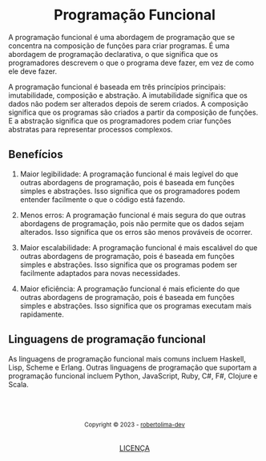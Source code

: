 <h1 align="center">
<br>Programação Funcional
</h1>

A programação funcional é uma abordagem de programação que se concentra na composição de funções para criar programas. É uma abordagem de programação declarativa, o que significa que os programadores descrevem o que o programa deve fazer, em vez de como ele deve fazer.

A programação funcional é baseada em três princípios principais: imutabilidade, composição e abstração. A imutabilidade significa que os dados não podem ser alterados depois de serem criados. A composição significa que os programas são criados a partir da composição de funções. E a abstração significa que os programadores podem criar funções abstratas para representar processos complexos.

## Benefícios

1. Maior legibilidade: A programação funcional é mais legível do que outras abordagens de programação, pois é baseada em funções simples e abstrações. Isso significa que os programadores podem entender facilmente o que o código está fazendo.

2. Menos erros: A programação funcional é mais segura do que outras abordagens de programação, pois não permite que os dados sejam alterados. Isso significa que os erros são menos prováveis de ocorrer.

3. Maior escalabilidade: A programação funcional é mais escalável do que outras abordagens de programação, pois é baseada em funções simples e abstrações. Isso significa que os programas podem ser facilmente adaptados para novas necessidades.

4. Maior eficiência: A programação funcional é mais eficiente do que outras abordagens de programação, pois é baseada em funções simples e abstrações. Isso significa que os programas executam mais rapidamente.

## Linguagens de programação funcional

As linguagens de programação funcional mais comuns incluem Haskell, Lisp, Scheme e Erlang. Outras linguagens de programação que suportam a programação funcional incluem Python, JavaScript, Ruby, C#, F#, Clojure e Scala.

<div align="center">
  <br/>
  <br/>
  <br/>
    <div>
      <sub>Copyright © 2023 - <a href="https://github.com/robertolima-dev">robertolima-dev</sub></a>
    </div>
    <br/>
    <p> 
      <a href="https://github.com/robertolima-dev/licenca/blob/main/LICENSE.md">LICENÇA</a>
    </p>
</div>
